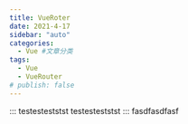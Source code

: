 ```yaml
---
title: VueRoter
date: 2021-4-17
sidebar: "auto"
categories:
  - Vue #文章分类
tags:
  - Vue
  - VueRouter
# publish: false
---
```



::: testesteststst
testesteststst
:::
fasdfasdfasf